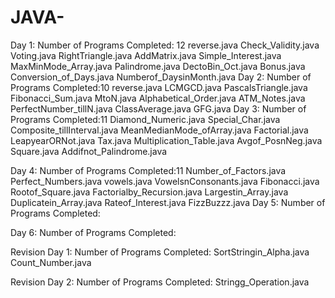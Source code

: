 # JAVA-
Day 1:
Number of Programs Completed: 12
  reverse.java
  Check_Validity.java
  Voting.java
  RightTriangle.java
  AddMatrix.java
  Simple_Interest.java
  MaxMinMode_Array.java
  Palindrome.java
  DectoBin_Oct.java
  Bonus.java
  Conversion_of_Days.java
  Numberof_DaysinMonth.java
Day 2:
Number of Programs Completed:10
  reverse.java
  LCMGCD.java
  PascalsTriangle.java
  Fibonacci_Sum.java
  MtoN.java
  Alphabetical_Order.java
  ATM_Notes.java
  PerfectNumber_tillN.java
  ClassAverage.java
  GFG.java
Day 3:
Number of Programs Completed:11
  Diamond_Numeric.java
  Special_Char.java
  Composite_tillInterval.java
  MeanMedianMode_ofArray.java
  Factorial.java
  LeapyearORNot.java
  Tax.java
  Multiplication_Table.java
  Avgof_PosnNeg.java
  Square.java
  Addifnot_Palindrome.java
  
Day 4:
Number of Programs Completed:11
  Number_of_Factors.java
  Perfect_Numbers.java
  vowels.java
  VowelsnConsonants.java
  Fibonacci.java
  Rootof_Square.java
  Factorialby_Recursion.java
  Largestin_Array.java
  Duplicatein_Array.java
  Rateof_Interest.java
  FizzBuzzz.java
Day 5:
Number of Programs Completed:

Day 6:
Number of Programs Completed:

Revision Day 1:
Number of Programs Completed:
  SortStringin_Alpha.java
  Count_Number.java

Revision Day 2:
Number of Programs Completed:
  Stringg_Operation.java
  

  
  
